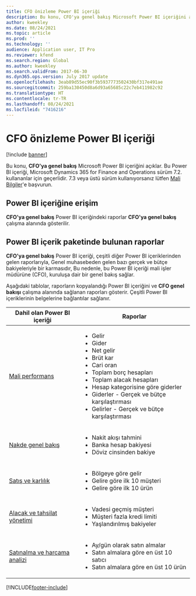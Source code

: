 ```yaml
---
title: CFO önizleme Power BI içeriği
description: Bu konu, CFO'ya genel bakış Microsoft Power BI içeriğini açıklar.
author: kweekley
ms.date: 08/24/2021
ms.topic: article
ms.prod: ''
ms.technology: ''
audience: Application user, IT Pro
ms.reviewer: kfend
ms.search.region: Global
ms.author: kweekley
ms.search.validFrom: 2017-06-30
ms.dyn365.ops.version: July 2017 update
ms.openlocfilehash: 3eab89d55ec90f3b5937773502430bf317e491ae
ms.sourcegitcommit: 259ba130450d8a6d93a65685c22c7eb411982c92
ms.translationtype: HT
ms.contentlocale: tr-TR
ms.lasthandoff: 08/24/2021
ms.locfileid: "7416216"
---
```

# <a name="cfo-overview-power-bi-content"></a>CFO önizleme Power BI içeriği

[!include [banner](../includes/banner.md)] 

Bu konu, **CFO'ya genel bakış** Microsoft Power BI içeriğini açıklar. Bu Power BI içeriği, Microsoft Dynamics 365 for Finance and Operations sürüm 7.2. kullananlar için geçerlidir. 7.3 veya üstü sürüm kullanıyorsanız lütfen [Mali Bilgiler](financial-insights.md)'e başvurun.

## <a name="accessing-the-power-bi-content"></a>Power BI içeriğine erişim

**CFO'ya genel bakış** Power BI içeriğindeki raporlar **CFO'ya genel bakış** çalışma alanında gösterilir.

## <a name="reports-that-are-included-in-the-power-bi-content"></a>Power BI içerik paketinde bulunan raporlar
**CFO'ya genel bakış** Power BI içeriği, çeşitli diğer Power BI içeriklerinden gelen raporlarıyla, Genel muhasebeden gelen bazı gerçek ve bütçe bakiyeleriyle bir karmasıdır, Bu nedenle, bu Power BI içeriği mali işler müdürüne (CFO), kuruluşa dair bir genel bakış sağlar.

Aşağıdaki tablolar, raporların kopyalandığı Power BI içeriğini ve **CFO genel bakışı** çalışma alanında sağlanan raporları gösterir. Çeşitli Power BI içeriklerinin belgelerine bağlantılar sağlanır.

| Dahil olan Power BI içeriği | Raporlar |
|-----------------------------------|---------|
| [Mali performans](financial-performance-power-bi-content-pack.md) | <ul><li>Gelir</li><li>Gider</li><li>Net gelir</li><li>Brüt kar</li><li>Cari oran</li><li>Toplam borç hesapları</li><li>Toplam alacak hesapları</li><li>Hesap kategorisine göre giderler</li><li>Giderler - Gerçek ve bütçe karşılaştırması</li><li>Gelirler - Gerçek ve bütçe karşılaştırması</li></ul> |
| [Nakde genel bakış](../../../finance/cash-bank-management/Cash-Overview-Power-BI-content.md) | <ul><li>Nakit akışı tahmini</li><li>Banka hesap bakiyesi</li><li>Döviz cinsinden bakiye</li></ul> |
| [Satış ve karlılık](sales-profitability-performance-content-pack.md) | <ul><li>Bölgeye göre gelir</li><li>Gelire göre ilk 10 müşteri</li><li>Gelire göre ilk 10 ürün</li></ul> |
| [Alacak ve tahsilat yönetimi](../../../finance/accounts-receivable/credit-collections-power-bi.md) | <ul><li>Vadesi geçmiş müşteri</li><li>Müşteri fazla kredi limiti</li><li>Yaşlandırılmış bakiyeler</li></ul> |
| [Satınalma ve harcama analizi](../../../finance/accounts-receivable/credit-collections-power-bi.md) | <ul><li>Ay/gün olarak satın almalar</li><li>Satın almalara göre en üst 10 satıcı</li><li>Satın almalara göre en üst 10 ürün</li></ul> |


[!INCLUDE[footer-include](../../../includes/footer-banner.md)]
